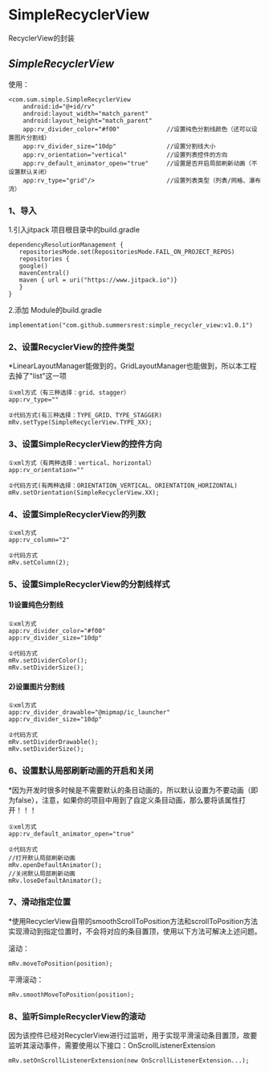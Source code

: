 # SimpleRecyclerView
RecyclerView的封装
## ***SimpleRecyclerView***
使用：

    <com.sum.simple.SimpleRecyclerView
        android:id="@+id/rv"
        android:layout_width="match_parent"
        android:layout_height="match_parent"
        app:rv_divider_color="#f00"				//设置纯色分割线颜色（还可以设置图片分割线）
        app:rv_divider_size="10dp"				//设置分割线大小
        app:rv_orientation="vertical"			//设置列表控件的方向
        app:rv_default_animator_open="true"		//设置是否开启局部刷新动画（不设置默认关闭）
        app:rv_type="grid"/>					//设置列表类型（列表/网格、瀑布流）

### **1、导入**

 1.引入jitpack
 项目根目录中的build.gradle
 ```
dependencyResolutionManagement {
    repositoriesMode.set(RepositoriesMode.FAIL_ON_PROJECT_REPOS)
    repositories {
	google()
	mavenCentral()
	maven { url = uri("https://www.jitpack.io")}
    }
}
```
2.添加
 Module的build.gradle
```
implementation("com.github.summersrest:simple_recycler_view:v1.0.1")
```

### **2、设置RecyclerView的控件类型**

*LinearLayoutManager能做到的，GridLayoutManager也能做到，所以本工程去掉了"list"这一项

	①xml方式（有三种选择：grid、stagger）
	app:rv_type="" 

	②代码方式(有三种选择：TYPE_GRID、TYPE_STAGGER)
	mRv.setType(SimpleRecyclerView.TYPE_XX);

### **3、设置SimpleRecyclerView的控件方向**

	①xml方式（有两种选择：vertical、horizontal）
	app:rv_orientation="" 

	②代码方式(有两种选择：ORIENTATION_VERTICAL、ORIENTATION_HORIZONTAL)
	mRv.setOrientation(SimpleRecyclerView.XX);

### **4、设置SimpleRecyclerView的列数**

	①xml方式
	app:rv_column="2"

	②代码方式
	mRv.setColumn(2);


### **5、设置SimpleRecyclerView的分割线样式**

#### 1)设置纯色分割线

	①xml方式
	app:rv_divider_color="#f00"
    app:rv_divider_size="10dp" 

	②代码方式
	mRv.setDividerColor();
    mRv.setDividerSize();

#### 2)设置图片分割线
	
	①xml方式
	app:rv_divider_drawable="@mipmap/ic_launcher"
    app:rv_divider_size="10dp" 

	②代码方式
    mRv.setDividerDrawable();
    mRv.setDividerSize();

### **6、设置默认局部刷新动画的开启和关闭**
*因为开发时很多时候是不需要默认的条目动画的，所以默认设置为不要动画（即为false），注意，如果你的项目中用到了自定义条目动画，那么要将该属性打开！！！

	①xml方式
    app:rv_default_animator_open="true"

	②代码方式
    //打开默认局部刷新动画
    mRv.openDefaultAnimator();
    //关闭默认局部刷新动画
    mRv.loseDefaultAnimator();


### **7、滑动指定位置**
*使用RecyclerView自带的smoothScrollToPosition方法和scrollToPosition方法实现滑动到指定位置时，不会将对应的条目置顶，使用以下方法可解决上述问题。

滚动：

	mRv.moveToPosition(position);

平滑滚动：

	mRv.smoothMoveToPosition(position);

### **8、监听SimpleRecyclerView的滚动**
因为该控件已经对RecyclerView进行过监听，用于实现平滑滚动条目置顶，故要监听其滚动事件，需要使用以下接口：OnScrollListenerExtension

	mRv.setOnScrollListenerExtension(new OnScrollListenerExtension...);

